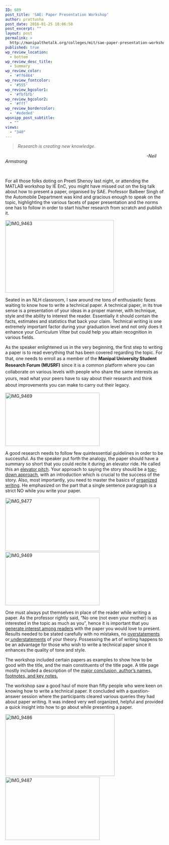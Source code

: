 ```yaml
---
ID: 689
post_title: 'SAE: Paper Presentation Workshop'
author: prattusha
post_date: 2016-01-25 18:06:50
post_excerpt: ""
layout: post
permalink: >
  http://manipalthetalk.org/colleges/mit/sae-paper-presentation-workshop/
published: true
wp_review_location:
  - bottom
wp_review_desc_title:
  - Summary
wp_review_color:
  - '#ff6464'
wp_review_fontcolor:
  - '#555'
wp_review_bgcolor1:
  - '#fbfbfb'
wp_review_bgcolor2:
  - '#fff'
wp_review_bordercolor:
  - '#ededed'
wpsnipp_post_subtitle:
  - ""
views:
  - "340"
---
```

<blockquote><em>Research is creating new knowledge.</em></blockquote>
<em>                                                                                                                  -Neil Armstrong</em>

&nbsp;

For all those folks doting on Preeti Shenoy last night, or attending the MATLAB workshop by IE EnC, you might have missed out on the big talk about how to present a paper, organised by SAE. Professor Balbeer Singh of the Automobile Department was kind and gracious enough to speak on the topic, highlighting the various facets of paper presentation and the norms one has to follow in order to start his/her research from scratch and publish it.

<a href="http://manipalthetalk.net/wp-content/uploads/2016/01/IMG_9463.jpg" rel="attachment wp-att-750"><img class="alignnone wp-image-750" src="http://manipalthetalk.net/wp-content/uploads/2016/01/IMG_9463-300x200.jpg" alt="IMG_9463" width="345" height="230" /></a>

Seated in an NLH classroom, I saw around me tons of enthusiastic faces waiting to know how to write a technical paper. A technical paper, in its true sense is a presentation of your ideas in a proper manner, with technique, style and the ability to interest the reader. Essentially it should contain the facts, estimates and statistics that back your claim. Technical writing is one extremely important factor during your graduation level and not only does it enhance your <em>Curriculum Vitae</em> but could help you attain recognition in various fields.

As the speaker enlightened us in the very beginning, the first step to writing a paper is to read everything that has been covered regarding the topic. For that, one needs <span style="line-height: 1.5">to enroll as a member of the <strong>Manipal University Student Research Forum (MUSRF)</strong> since it is a common platform where you can collaborate on various levels with people who share the same interests as yours, read what your peers have to say about their research and think about improvements you can make to carry out their legacy.</span>

<a href="http://manipalthetalk.net/wp-content/uploads/2016/01/IMG_9469.jpg" rel="attachment wp-att-751"><img class="alignnone size-medium wp-image-751" src="http://manipalthetalk.net/wp-content/uploads/2016/01/IMG_9469-300x169.jpg" alt="IMG_9469" width="300" height="169" /></a>

A good research needs to follow few quintessential guidelines in order to be successful. As the speaker put forth the analogy, the paper should have a summary so short that you could recite it during an elevator ride. He called this an <span style="text-decoration: underline">elevator pitch</span>. Your approach to saying the story should be a <span style="text-decoration: underline">top-down approach</span>, with an introduction which is crucial to the success of the story. Also, most importantly, you need to master the basics of <span style="text-decoration: underline">organized writing</span>. He emphasized on the part that a single sentence paragraph is a strict NO while you write your paper.

<a href="http://manipalthetalk.net/wp-content/uploads/2016/01/IMG_9477.jpg" rel="attachment wp-att-753"><img class="alignnone size-medium wp-image-753" src="http://manipalthetalk.net/wp-content/uploads/2016/01/IMG_9477-300x169.jpg" alt="IMG_9477" width="300" height="169" /></a>                         <a href="http://manipalthetalk.net/wp-content/uploads/2016/01/IMG_9469.jpg" rel="attachment wp-att-751"><img class="alignnone size-medium wp-image-751" src="http://manipalthetalk.net/wp-content/uploads/2016/01/IMG_9469-300x169.jpg" alt="IMG_9469" width="300" height="169" /></a>

One must always put themselves in place of the reader while writing a paper. As the professor rightly said, “No one (not even your mother) is as interested in the topic as much as you”, hence it is important that you <span style="text-decoration: underline">generate interest among readers</span> with the paper you would love to present. Results needed to be stated carefully with no mistakes, no <span style="text-decoration: underline">overstatements</span> or<span style="text-decoration: underline"> understatements</span> of your theory. Possessing the art of writing happens to be an advantage for those who wish to write a technical paper since it enhances the quality of tone and style.

The workshop included certain papers as examples to show how to be good with the title, and the main constituents of the title page. A title page mostly included a description of the <span style="text-decoration: underline">major conclusion, author’s names, footnotes, and key notes.</span>

The workshop saw a good haul of more than fifty people who were keen on knowing how to write a technical paper. It concluded with a question-answer session where the participants cleared various queries they had about paper writing. It was indeed very well organized, helpful and provided a quick insight into how to go about while presenting a paper.

<a href="http://manipalthetalk.net/wp-content/uploads/2016/01/IMG_9486.jpg" rel="attachment wp-att-754"><img class="alignnone wp-image-754" src="http://manipalthetalk.net/wp-content/uploads/2016/01/IMG_9486-300x169.jpg" alt="IMG_9486" width="348" height="196" /></a>              <a href="http://manipalthetalk.net/wp-content/uploads/2016/01/IMG_9487.jpg" rel="attachment wp-att-755"><img class="alignnone size-medium wp-image-755" src="http://manipalthetalk.net/wp-content/uploads/2016/01/IMG_9487-300x200.jpg" alt="IMG_9487" width="300" height="200" /></a>